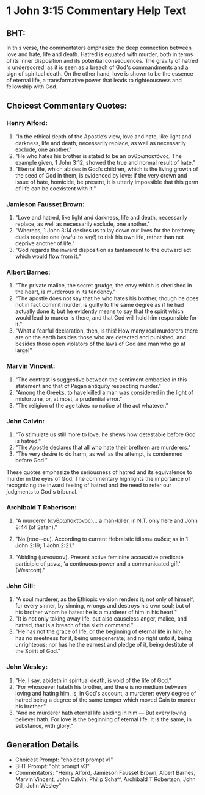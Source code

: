 # 1 John 3:15 Commentary Help Text

## BHT:
In this verse, the commentators emphasize the deep connection between love and hate, life and death. Hatred is equated with murder, both in terms of its inner disposition and its potential consequences. The gravity of hatred is underscored, as it is seen as a breach of God's commandments and a sign of spiritual death. On the other hand, love is shown to be the essence of eternal life, a transformative power that leads to righteousness and fellowship with God.

## Choicest Commentary Quotes:
### Henry Alford:
1) "In the ethical depth of the Apostle’s view, love and hate, like light and darkness, life and death, necessarily replace, as well as necessarily exclude, one another."
2) "He who hates his brother is stated to be an ἀνθρωποκτόνος. The example given, 1 John 3:12, showed the true and normal result of hate."
3) "Eternal life, which abides in God’s children, which is the living growth of the seed of God in them, is evidenced by love: if the very crown and issue of hate, homicide, be present, it is utterly impossible that this germ of life can be coexistent with it."

### Jamieson Fausset Brown:
1. "Love and hatred, like light and darkness, life and death, necessarily replace, as well as necessarily exclude, one another."
2. "Whereas, 1 John 3:14 desires us to lay down our lives for the brethren; duels require one (awful to say!) to risk his own life, rather than not deprive another of life."
3. "God regards the inward disposition as tantamount to the outward act which would flow from it."

### Albert Barnes:
1. "The private malice, the secret grudge, the envy which is cherished in the heart, is murderous in its tendency."
2. "The apostle does not say that he who hates his brother, though he does not in fact commit murder, is guilty to the same degree as if he had actually done it; but he evidently means to say that the spirit which would lead to murder is there, and that God will hold him responsible for it."
3. "What a fearful declaration, then, is this! How many real murderers there are on the earth besides those who are detected and punished, and besides those open violators of the laws of God and man who go at large!"

### Marvin Vincent:
1. "The contrast is suggestive between the sentiment embodied in this statement and that of Pagan antiquity respecting murder."
2. "Among the Greeks, to have killed a man was considered in the light of misfortune, or, at most, a prudential error."
3. "The religion of the age takes no notice of the act whatever."

### John Calvin:
1. "To stimulate us still more to love, he shews how detestable before God is hatred."
2. "The Apostle declares that all who hate their brethren are murderers."
3. "The very desire to do harm, as well as the attempt, is condemned before God."

These quotes emphasize the seriousness of hatred and its equivalence to murder in the eyes of God. The commentary highlights the importance of recognizing the inward feeling of hatred and the need to refer our judgments to God's tribunal.

### Archibald T Robertson:
1. "A murderer (ανθρωποκτονος)... a man-killer, in N.T. only here and John 8:44 (of Satan)."

2. "No (πασ--ου). According to current Hebraistic idiom= ουδεις as in 1 John 2:19; 1 John 2:21."

3. "Abiding (μενουσαν). Present active feminine accusative predicate participle of μενω, 'a continuous power and a communicated gift' (Westcott)."

### John Gill:
1. "A soul murderer, as the Ethiopic version renders it; not only of himself, for every sinner, by sinning, wrongs and destroys his own soul; but of his brother whom he hates: he is a murderer of him in his heart."
2. "It is not only taking away life, but also causeless anger, malice, and hatred, that is a breach of the sixth command."
3. "He has not the grace of life, or the beginning of eternal life in him; he has no meetness for it, being unregenerate; and no right unto it, being unrighteous; nor has he the earnest and pledge of it, being destitute of the Spirit of God."

### John Wesley:
1. "He, I say, abideth in spiritual death, is void of the life of God."
2. "For whosoever hateth his brother, and there is no medium between loving and hating him, is, in God's account, a murderer: every degree of hatred being a degree of the same temper which moved Cain to murder his brother."
3. "And no murderer hath eternal life abiding in him — But every loving believer hath. For love is the beginning of eternal life. It is the same, in substance, with glory."


## Generation Details
- Choicest Prompt: "choicest prompt v1"
- BHT Prompt: "bht prompt v3"
- Commentators: "Henry Alford, Jamieson Fausset Brown, Albert Barnes, Marvin Vincent, John Calvin, Philip Schaff, Archibald T Robertson, John Gill, John Wesley"
